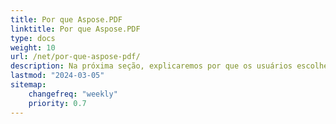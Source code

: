 ```yaml
---
title: Por que Aspose.PDF
linktitle: Por que Aspose.PDF
type: docs
weight: 10
url: /net/por-que-aspose-pdf/
description: Na próxima seção, explicaremos por que os usuários escolhem o Aspose.PDF para .NET para trabalhar com documentos.
lastmod: "2024-03-05"
sitemap:
    changefreq: "weekly"
    priority: 0.7
---
```

